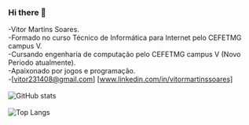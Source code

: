 ### Hi there 👋
-Vitor Martins Soares. <br>
-Formado no curso Técnico de Informática para Internet pelo CEFETMG campus V. <br>
-Cursando engenharia de computação pelo CEFETMG campus V (Novo Periodo atualmente). <br>
-Apaixonado por jogos e programação. <br>
-[vitor231408@gmail.com] [www.linkedin.com/in/vitormartinssoares] <br> <br>
![GitHub stats](https://github-readme-stats.vercel.app/api?username=VitorMartinsSoares&show_icons=true&theme=onedark) <br> <br>
![Top Langs](https://github-readme-stats.vercel.app/api/top-langs/?username=VitorMartinsSoares&layout=compact)<br> <br>

<!--
**VitorMartinsSoares/VitorMartinsSoares** is a ✨ _special_ ✨ repository because its `README.md` (this file) appears on your GitHub profile.

Here are some ideas to get you started:

- 🔭 I’m currently working on ...
- 🌱 I’m currently learning ...
- 👯 I’m looking to collaborate on ...
- 🤔 I’m looking for help with ...
- 💬 Ask me about ...
- 📫 How to reach me: ...
- 😄 Pronouns: ...
- ⚡ Fun fact: ...
-->
